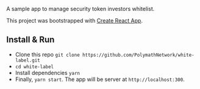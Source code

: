 A sample app to manage security token investors whitelist. 

This project was bootstrapped with [Create React App](https://github.com/facebook/create-react-app).

## Install & Run

- Clone this repo `git clone https://github.com/PolymathNetwork/white-label.git`
- `cd white-label`
- Install dependencies `yarn`
- Finally, `yarn start`. The app will be server at `http://localhost:300`.
